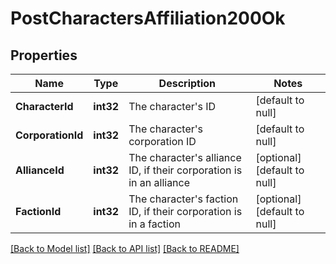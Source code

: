 # PostCharactersAffiliation200Ok

## Properties
Name | Type | Description | Notes
------------ | ------------- | ------------- | -------------
**CharacterId** | **int32** | The character&#39;s ID | [default to null]
**CorporationId** | **int32** | The character&#39;s corporation ID | [default to null]
**AllianceId** | **int32** | The character&#39;s alliance ID, if their corporation is in an alliance | [optional] [default to null]
**FactionId** | **int32** | The character&#39;s faction ID, if their corporation is in a faction | [optional] [default to null]

[[Back to Model list]](../README.md#documentation-for-models) [[Back to API list]](../README.md#documentation-for-api-endpoints) [[Back to README]](../README.md)


